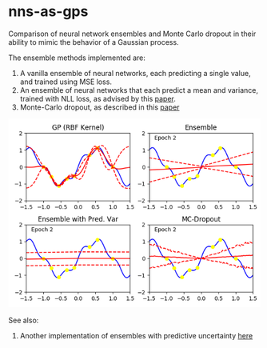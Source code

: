 # nns-as-gps
Comparison of neural network ensembles and Monte Carlo dropout in their ability to mimic the behavior of a Gaussian process.

The ensemble methods implemented are:
1. A vanilla ensemble of neural networks, each predicting a single value, and trained using MSE loss.
2. An ensemble of neural networks that each predict a mean and variance, trained with NLL loss, as advised by this [paper](https://arxiv.org/pdf/1612.01474v1.pdf).
3. Monte-Carlo dropout, as described in this [paper](https://arxiv.org/pdf/1506.02142.pdf)

![Comparison of Methods](gp_comp.gif)

See also:
1. Another implementation of ensembles with predictive uncertainty [here](https://github.com/vvanirudh/deep-ensembles-uncertainty)

